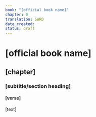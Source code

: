 ```yaml
---
book: "[official book name]"
chapter: 0
translation: SWRD
date_created: 
status: draft
---
```

# [official book name]  
## [chapter]
### [subtitle/section heading]
#### [verse]
[text]